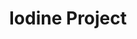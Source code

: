 ---
title: Iodine Project
layout: subcategory.html
subcategory: 'Другое'
caption: 'Другие изделия из листового металла'
---
